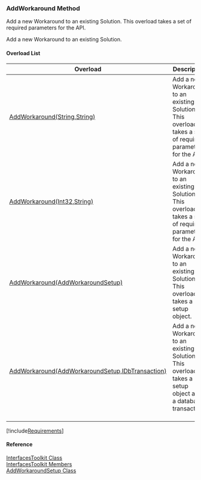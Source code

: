 ﻿### AddWorkaround Method

Add a new Workaround to an existing Solution. This overload takes a set of required parameters for the API.

Add a new Workaround to an existing Solution.

#### Overload List

| Overload | Description |
| --- | --- |
| [AddWorkaround(String,String)](FChoice.Toolkits.Clarify~FChoice.Toolkits.Clarify.Interfaces.InterfacesToolkit~AddWorkaround(String,String).md) | Add a new Workaround to an existing Solution. This overload takes a set of required parameters for the API.   |
| [AddWorkaround(Int32,String)](FChoice.Toolkits.Clarify~FChoice.Toolkits.Clarify.Interfaces.InterfacesToolkit~AddWorkaround(Int32,String).md) | Add a new Workaround to an existing Solution. This overload takes a set of required parameters for the API.   |
| [AddWorkaround(AddWorkaroundSetup)](FChoice.Toolkits.Clarify~FChoice.Toolkits.Clarify.Interfaces.InterfacesToolkit~AddWorkaround(AddWorkaroundSetup).md) | Add a new Workaround to an existing Solution. This overload takes a setup object.   |
| [AddWorkaround(AddWorkaroundSetup,IDbTransaction)](FChoice.Toolkits.Clarify~FChoice.Toolkits.Clarify.Interfaces.InterfacesToolkit~AddWorkaround(AddWorkaroundSetup,IDbTransaction).md) | Add a new Workaround to an existing Solution. This overload takes a setup object and a database transaction.   |

[!include[Requirements](../partials/requirements.md)]



#### Reference

[InterfacesToolkit Class](FChoice.Toolkits.Clarify~FChoice.Toolkits.Clarify.Interfaces.InterfacesToolkit.md)  
[InterfacesToolkit Members](FChoice.Toolkits.Clarify~FChoice.Toolkits.Clarify.Interfaces.InterfacesToolkit_members.md)  
[AddWorkaroundSetup Class](FChoice.Toolkits.Clarify~FChoice.Toolkits.Clarify.Interfaces.AddWorkaroundSetup.md)